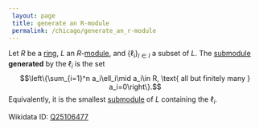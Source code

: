 ```yaml
---
 layout: page
 title: generate an R-module
 permalink: /chicago/generate_an_r-module
---
```

Let $R$ be a [ring](https://defsmath.github.io/DefsMath/ring), $L$ an $R$-[module](https://defsmath.github.io/DefsMath/module_over_a_ring), and $\{\ell_i\}_{i\in I}$ a subset of $L$. The [submodule](https://defsmath.github.io/DefsMath/submodule) **generated** by the $\ell_i$ is the set $$\left\{\sum_{i=1}^n a_i\ell_i\mid a_i\in R, \text{ all but finitely many } a_i=0\right\}.$$ Equivalently, it is the smallest [submodule](https://defsmath.github.io/DefsMath/submodule) of $L$ containing the $\ell_i$.

Wikidata ID: [Q25106477](https://www.wikidata.org/wiki/Q25106477)